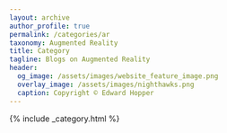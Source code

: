```yaml
---
layout: archive
author_profile: true
permalink: /categories/ar
taxonomy: Augmented Reality
title: Category
tagline: Blogs on Augmented Reality
header:
  og_image: /assets/images/website_feature_image.png
  overlay_image: /assets/images/nighthawks.png
  caption: Copyright © Edward Hopper
---
```


{% include _category.html %}